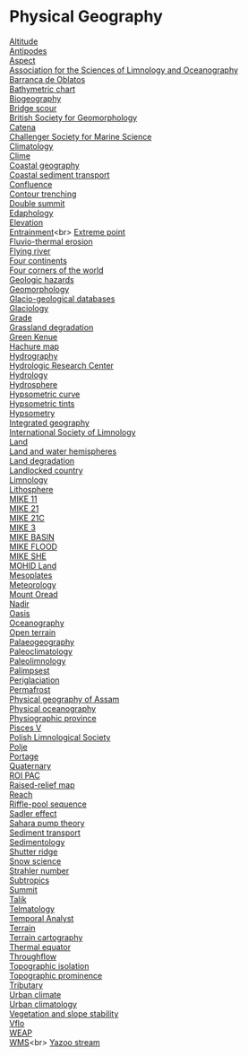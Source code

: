 # Physical Geography
[Altitude](https://en.wikipedia.org/wiki/Altitude)<br>
[Antipodes](https://en.wikipedia.org/wiki/Antipodes)<br>
[Aspect](https://en.wikipedia.org/wiki/Aspect_(geography))<br>
[Association for the Sciences of Limnology and Oceanography](https://en.wikipedia.org/wiki/Association_for_the_Sciences_of_Limnology_and_Oceanography)<br>
[Barranca de Oblatos](https://en.wikipedia.org/wiki/Barranca_de_Oblatos)<br>
[Bathymetric chart](https://en.wikipedia.org/wiki/Bathymetric_chart)<br>
[Biogeography](https://en.wikipedia.org/wiki/Biogeography)<br>
[Bridge scour](https://en.wikipedia.org/wiki/Bridge_scour)<br>
[British Society for Geomorphology](https://en.wikipedia.org/wiki/British_Society_for_Geomorphology)<br>
[Catena](https://en.wikipedia.org/wiki/Catena_(soil))<br>
[Challenger Society for Marine Science](https://en.wikipedia.org/wiki/Challenger_Society_for_Marine_Science)<br>
[Climatology](https://en.wikipedia.org/wiki/Climatology)<br>
[Clime](https://en.wikipedia.org/wiki/Clime)<br>
[Coastal geography](https://en.wikipedia.org/wiki/Coastal_geography)<br>
[Coastal sediment transport](https://en.wikipedia.org/wiki/Coastal_sediment_transport)<br>
[Confluence](https://en.wikipedia.org/wiki/Confluence)<br>
[Contour trenching](https://en.wikipedia.org/wiki/Contour_trenching)<br>
[Double summit](https://en.wikipedia.org/wiki/Double_summit)<br>
[Edaphology](https://en.wikipedia.org/wiki/Edaphology)<br>
[Elevation](https://en.wikipedia.org/wiki/Elevation)<br>
[Entrainment](https://en.wikipedia.org/wiki/Entrainment_(physical_geography))<br>
[Extreme point](https://en.wikipedia.org/wiki/Extreme_point_(disambiguation))<br>
[Fluvio-thermal erosion](https://en.wikipedia.org/wiki/Fluvio-thermal_erosion)<br>
[Flying river](https://en.wikipedia.org/wiki/Flying_river)<br>
[Four continents](https://en.wikipedia.org/wiki/Four_continents)<br>
[Four corners of the world](https://en.wikipedia.org/wiki/Four_corners_of_the_world)<br>
[Geologic hazards](https://en.wikipedia.org/wiki/Geologic_hazards)<br>
[Geomorphology](https://en.wikipedia.org/wiki/Geomorphology)<br>
[Glacio-geological databases](https://en.wikipedia.org/wiki/Glacio-geological_databases)<br>
[Glaciology](https://en.wikipedia.org/wiki/Glaciology)<br>
[Grade](https://en.wikipedia.org/wiki/Grade_(slope))<br>
[Grassland degradation](https://en.wikipedia.org/wiki/Grassland_degradation)<br>
[Green Kenue](https://en.wikipedia.org/wiki/Green_Kenue)<br>
[Hachure map](https://en.wikipedia.org/wiki/Hachure_map)<br>
[Hydrography](https://en.wikipedia.org/wiki/Hydrography)<br>
[Hydrologic Research Center](https://en.wikipedia.org/wiki/Hydrologic_Research_Center_(US))<br>
[Hydrology](https://en.wikipedia.org/wiki/Hydrology)<br>
[Hydrosphere](https://en.wikipedia.org/wiki/Hydrosphere)<br>
[Hypsometric curve](https://en.wikipedia.org/wiki/Hypsometric_curve)<br>
[Hypsometric tints](https://en.wikipedia.org/wiki/Hypsometric_tints)<br>
[Hypsometry](https://en.wikipedia.org/wiki/Hypsometry)<br>
[Integrated geography](https://en.wikipedia.org/wiki/Integrated_geography)<br>
[International Society of Limnology](https://en.wikipedia.org/wiki/International_Society_of_Limnology)<br>
[Land](https://en.wikipedia.org/wiki/Land)<br>
[Land and water hemispheres](https://en.wikipedia.org/wiki/Land_and_water_hemispheres)<br>
[Land degradation](https://en.wikipedia.org/wiki/Land_degradation)<br>
[Landlocked country](https://en.wikipedia.org/wiki/Landlocked_country)<br>
[Limnology](https://en.wikipedia.org/wiki/Limnology)<br>
[Lithosphere](https://en.wikipedia.org/wiki/Lithosphere)<br>
[MIKE 11](https://en.wikipedia.org/wiki/MIKE_11)<br>
[MIKE 21](https://en.wikipedia.org/wiki/MIKE_21)<br>
[MIKE 21C](https://en.wikipedia.org/wiki/MIKE_21C)<br>
[MIKE 3](https://en.wikipedia.org/wiki/MIKE_3)<br>
[MIKE BASIN](https://en.wikipedia.org/wiki/MIKE_BASIN)<br>
[MIKE FLOOD](https://en.wikipedia.org/wiki/MIKE_FLOOD)<br>
[MIKE SHE](https://en.wikipedia.org/wiki/MIKE_SHE)<br>
[MOHID Land](https://en.wikipedia.org/wiki/MOHID_Land)<br>
[Mesoplates](https://en.wikipedia.org/wiki/Mesoplates)<br>
[Meteorology](https://en.wikipedia.org/wiki/Meteorology)<br>
[Mount Oread](https://en.wikipedia.org/wiki/Mount_Oread)<br>
[Nadir](https://en.wikipedia.org/wiki/Nadir_(topography))<br>
[Oasis](https://en.wikipedia.org/wiki/Oasis)<br>
[Oceanography](https://en.wikipedia.org/wiki/Oceanography)<br>
[Open terrain](https://en.wikipedia.org/wiki/Open_terrain)<br>
[Palaeogeography](https://en.wikipedia.org/wiki/Palaeogeography)<br>
[Paleoclimatology](https://en.wikipedia.org/wiki/Paleoclimatology)<br>
[Paleolimnology](https://en.wikipedia.org/wiki/Paleolimnology)<br>
[Palimpsest](https://en.wikipedia.org/wiki/Palimpsest_(geology))<br>
[Periglaciation](https://en.wikipedia.org/wiki/Periglaciation)<br>
[Permafrost](https://en.wikipedia.org/wiki/Permafrost)<br>
[Physical geography of Assam](https://en.wikipedia.org/wiki/Physical_geography_of_Assam)<br>
[Physical oceanography](https://en.wikipedia.org/wiki/Physical_oceanography)<br>
[Physiographic province](https://en.wikipedia.org/wiki/Physiographic_province)<br>
[Pisces V](https://en.wikipedia.org/wiki/Pisces_V)<br>
[Polish Limnological Society](https://en.wikipedia.org/wiki/Polish_Limnological_Society)<br>
[Polje](https://en.wikipedia.org/wiki/Polje)<br>
[Portage](https://en.wikipedia.org/wiki/Portage)<br>
[Quaternary](https://en.wikipedia.org/wiki/Quaternary)<br>
[ROI PAC](https://en.wikipedia.org/wiki/ROI_PAC)<br>
[Raised-relief map](https://en.wikipedia.org/wiki/Raised-relief_map)<br>
[Reach](https://en.wikipedia.org/wiki/Reach_(geography))<br>
[Riffle-pool sequence](https://en.wikipedia.org/wiki/Riffle-pool_sequence)<br>
[Sadler effect](https://en.wikipedia.org/wiki/Sadler_effect)<br>
[Sahara pump theory](https://en.wikipedia.org/wiki/Sahara_pump_theory)<br>
[Sediment transport](https://en.wikipedia.org/wiki/Sediment_transport)<br>
[Sedimentology](https://en.wikipedia.org/wiki/Sedimentology)<br>
[Shutter ridge](https://en.wikipedia.org/wiki/Shutter_ridge)<br>
[Snow science](https://en.wikipedia.org/wiki/Snow_science)<br>
[Strahler number](https://en.wikipedia.org/wiki/Strahler_number)<br>
[Subtropics](https://en.wikipedia.org/wiki/Subtropics)<br>
[Summit](https://en.wikipedia.org/wiki/Summit)<br>
[Talik](https://en.wikipedia.org/wiki/Talik)<br>
[Telmatology](https://en.wikipedia.org/wiki/Telmatology)<br>
[Temporal Analyst](https://en.wikipedia.org/wiki/Temporal_Analyst)<br>
[Terrain](https://en.wikipedia.org/wiki/Terrain)<br>
[Terrain cartography](https://en.wikipedia.org/wiki/Terrain_cartography)<br>
[Thermal equator](https://en.wikipedia.org/wiki/Thermal_equator)<br>
[Throughflow](https://en.wikipedia.org/wiki/Throughflow)<br>
[Topographic isolation](https://en.wikipedia.org/wiki/Topographic_isolation)<br>
[Topographic prominence](https://en.wikipedia.org/wiki/Topographic_prominence)<br>
[Tributary](https://en.wikipedia.org/wiki/Tributary)<br>
[Urban climate](https://en.wikipedia.org/wiki/Urban_climate)<br>
[Urban climatology](https://en.wikipedia.org/wiki/Urban_climatology)<br>
[Vegetation and slope stability](https://en.wikipedia.org/wiki/Vegetation_and_slope_stability)<br>
[Vflo](https://en.wikipedia.org/wiki/Vflo)<br>
[WEAP](https://en.wikipedia.org/wiki/WEAP)<br>
[WMS](https://en.wikipedia.org/wiki/WMS_(hydrology_software))<br>
[Yazoo stream](https://en.wikipedia.org/wiki/Yazoo_stream)<br>
